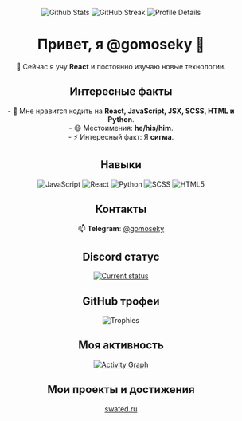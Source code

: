<p align="center">
  <img src="https://github-readme-stats.vercel.app/api?username=gomoseky&show_icons=true&theme=shadow_red" alt="Github Stats" />
  <img src="https://github-readme-streak-stats.herokuapp.com/?user=gomoseky&theme=shadow_red" alt="GitHub Streak" />
  <img src="https://github-profile-summary-cards.vercel.app/api/cards/profile-details?username=gomoseky&theme=shadow_red" alt="Profile Details" />
</p>

<h1 align="center">Привет, я @gomoseky 👋</h1>

<p align="center">
  🌱 Сейчас я учу <strong>React</strong> и постоянно изучаю новые технологии.
</p>

<h2 align="center">Интересные факты</h2>
<p align="center">
  - 👀 Мне нравится кодить на <strong>React, JavaScript, JSX, SCSS, HTML и Python</strong>. <br>
  - 😄 Местоимения: <strong>he/his/him</strong>. <br>
  - ⚡ Интересный факт: Я <strong>сигма</strong>.
</p>

<h2 align="center">Навыки</h2>
<p align="center">
  <img src="https://img.shields.io/badge/-JavaScript-F7DF1C?style=flat-square&logo=javascript&logoColor=black" alt="JavaScript" />
  <img src="https://img.shields.io/badge/-React-61DAFB?style=flat-square&logo=react&logoColor=black" alt="React" />
  <img src="https://img.shields.io/badge/-Python-3776AB?style=flat-square&logo=python&logoColor=white" alt="Python" />
  <img src="https://img.shields.io/badge/-SCSS-CC6699?style=flat-square&logo=sass&logoColor=white" alt="SCSS" />
  <img src="https://img.shields.io/badge/-HTML5-E34F26?style=flat-square&logo=html5&logoColor=white" alt="HTML5" />
</p>

<h2 align="center">Контакты</h2>
<p align="center">
  📫 <strong>Telegram</strong>: <a href="https://t.me/gomoseky" target="_blank">@gomoseky</a>
</p>

<h2 align="center">Discord статус</h2>
<p align="center">
  <a href="https://discord.com/users/1271365343352328256" target="_blank">
    <img src="https://lanyard.cnrad.dev/api/1271365343352328256" alt="Current status" />
  </a>
</p>

<h2 align="center">GitHub трофеи</h2>
<p align="center">
  <img src="https://github-profile-trophy.vercel.app/?username=gomoseky&theme=algolia&row=1&column=6" alt="Trophies" />
</p>

<h2 align="center">Моя активность</h2>
<p align="center">
  <a href="https://github.com/ashutosh00710/github-readme-activity-graph" target="_blank">
    <img src="https://github-readme-activity-graph.vercel.app/graph?username=gomoseky&theme=high-contrast" alt="Activity Graph" />
  </a>
</p>

<h2 align="center">Мои проекты и достижения</h2>
<p align="center">
  <a href="https://swated.ru" target="_blank">swated.ru</a>
</p>
